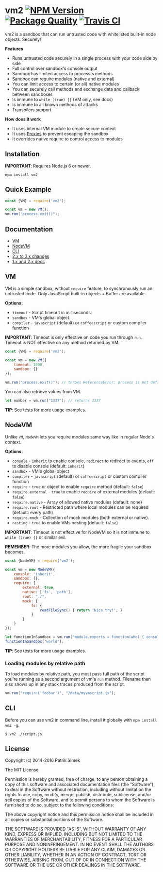 # vm2 [![NPM Version][npm-image]][npm-url] [![Package Quality][quality-image]][quality-url] [![Travis CI][travis-image]][travis-url]

vm2 is a sandbox that can run untrusted code with whitelisted built-in node objects. Securely!

**Features**

* Runs untrusted code securely in a single process with your code side by side
* Full control over sandbox's console output
* Sandbox has limited access to process's methods
* Sandbox can require modules (native and external)
* You can limit access to certain (or all) native modules
* You can securely call methods and exchange data and callback between sandboxes
* Is immune to `while (true) {}` (VM only, see docs)
* Is immune to all known methods of attacks
* Transpilers support

**How does it work**

* It uses internal VM module to create secure context
* It uses [Proxies](https://developer.mozilla.org/cs/docs/Web/JavaScript/Reference/Global_Objects/Proxy) to prevent escaping the sandbox
* It overrides native require to control access to modules

## Installation

**IMPORTANT**: Requires Node.js 6 or newer.

    npm install vm2

## Quick Example

```javascript
const {VM} = require('vm2');

const vm = new VM();
vm.run("process.exit()");
```

## Documentation

* [VM](#vm)
* [NodeVM](#nodevm)
* [CLI](#cli)
* [2.x to 3.x changes](https://github.com/patriksimek/vm2/wiki/1.x-and-2.x-changes)
* [1.x and 2.x docs](https://github.com/patriksimek/vm2/wiki/1.x-and-2.x-docs)

## VM

VM is a simple sandbox, without `require` feature, to synchronously run an untrusted code. Only JavaScript built-in objects + Buffer are available.

**Options:**

* `timeout` - Script timeout in milliseconds. 
* `sandbox` - VM's global object.
* `compiler` - `javascript` (default) or `coffeescript` or custom compiler function

**IMPORTANT**: Timeout is only effective on code you run through `run`. Timeout is NOT effective on any method returned by VM.

```javascript
const {VM} = require('vm2');

const vm = new VM({
    timeout: 1000,
    sandbox: {}
});

vm.run("process.exit()"); // throws ReferenceError: process is not defined
```

You can also retrieve values from VM.

```javascript
let number = vm.run("1337"); // returns 1337
```

**TIP**: See tests for more usage examples.

## NodeVM

Unlike `VM`, `NodeVM` lets you require modules same way like in regular Node's context.

**Options:**

* `console` - `inherit` to enable console, `redirect` to redirect to events, `off` to disable console (default: `inherit`)
* `sandbox` - VM's global object
* `compiler` - `javascript` (default) or `coffeescript` or custom compiler function
* `require` - `true` or object to enable `require` method (default: `false`)
* `require.external` - `true` to enable `require` of external modules (default: `false`)
* `require.native` - Array of allowed native modules (default: none)
* `require.root` - Restricted path where local modules can be required (default: every path)
* `require.mock` - Collection of mock modules (both external or native).
* `nesting` - `true` to enable VMs nesting (default: `false`)

**IMPORTANT**: Timeout is not effective for NodeVM so it is not immune to `while (true) {}` or similar evil.

**REMEMBER**: The more modules you allow, the more fragile your sandbox becomes.

```javascript
const {NodeVM} = require('vm2');

const vm = new NodeVM({
	console: 'inherit',
    sandbox: {},
    require: {
        external: true,
        native: ['fs', 'path'],
        root: "./",
        mock: {
	        fs: {
		        readFileSync() { return 'Nice try!'; }
	        }
        }
    }
});

let functionInSandbox = vm.run("module.exports = function(who) { console.log('hello '+ who); }");
functionInSandbox('world');
```

**TIP**: See tests for more usage examples.

### Loading modules by relative path

To load modules by relative path, you must pass full path of the script you're running as a second argument of vm's `run` method. Filename then also shows up in any stack traces produced from the script.

```javascript
vm.run("require('foobar')", "/data/myvmscript.js");
```

## CLI

Before you can use vm2 in command line, install it globally with `npm install vm2 -g`.

```
$ vm2 ./script.js
```

## License

Copyright (c) 2014-2016 Patrik Simek

The MIT License

Permission is hereby granted, free of charge, to any person obtaining a copy of this software and associated documentation files (the "Software"), to deal in the Software without restriction, including without limitation the rights to use, copy, modify, merge, publish, distribute, sublicense, and/or sell copies of the Software, and to permit persons to whom the Software is furnished to do so, subject to the following conditions:

The above copyright notice and this permission notice shall be included in all copies or substantial portions of the Software.

THE SOFTWARE IS PROVIDED "AS IS", WITHOUT WARRANTY OF ANY KIND, EXPRESS OR IMPLIED, INCLUDING BUT NOT LIMITED TO THE WARRANTIES OF MERCHANTABILITY, FITNESS FOR A PARTICULAR PURPOSE AND NONINFRINGEMENT. IN NO EVENT SHALL THE AUTHORS OR COPYRIGHT HOLDERS BE LIABLE FOR ANY CLAIM, DAMAGES OR OTHER LIABILITY, WHETHER IN AN ACTION OF CONTRACT, TORT OR OTHERWISE, ARISING FROM, OUT OF OR IN CONNECTION WITH THE SOFTWARE OR THE USE OR OTHER DEALINGS IN THE SOFTWARE.

[npm-image]: https://img.shields.io/npm/v/vm2.svg?style=flat-square
[npm-url]: https://www.npmjs.com/package/vm2
[quality-image]: http://npm.packagequality.com/shield/vm2.svg?style=flat-square
[quality-url]: http://packagequality.com/#?package=vm2
[travis-image]: https://img.shields.io/travis/patriksimek/vm2/master.svg?style=flat-square&label=unit
[travis-url]: https://travis-ci.org/patriksimek/vm2
